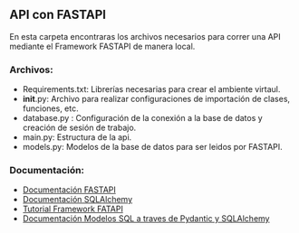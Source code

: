 ## API con FASTAPI
En esta carpeta encontraras los archivos necesarios para correr una API mediante el Framework FASTAPI de manera local.
### Archivos:
* Requirements.txt: Librerías necesarias para crear el ambiente virtaul.
* __init__.py: Archivo para realizar configuraciones de importación de clases, funciones, etc.
* database.py : Configuración de la conexión a la base de datos y creación de sesión de trabajo.
* main.py: Estructura de la api.
* models.py: Modelos de la base de datos para ser leidos por FASTAPI.

### Documentación:
* [Documentación FASTAPI](https://fastapi.tiangolo.com)
* [Documentación SQLAlchemy](https://www.sqlalchemy.org)
* [Tutorial Framework FATAPI](https://www.youtube.com/watch?v=7t2alSnE2-I)
* [Documentación Modelos SQL a traves de Pydantic y SQLAlchemy](https://sqlmodel.tiangolo.com)
